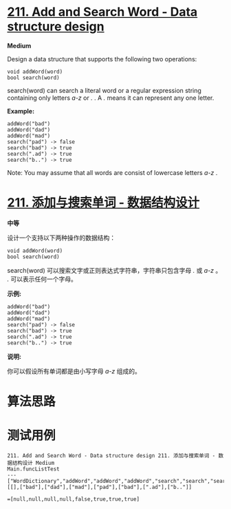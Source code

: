 # [211. Add and Search Word - Data structure design][enTitle]

**Medium**

Design a data structure that supports the following two operations:

```
void addWord(word)
bool search(word)

```

search(word) can search a literal word or a regular expression string containing only letters  *a-z*  or  *.* . A  *.*  means it can represent any one letter.

**Example:** 

```
addWord("bad")
addWord("dad")
addWord("mad")
search("pad") -> false
search("bad") -> true
search(".ad") -> true
search("b..") -> true

```

Note: You may assume that all words are consist of lowercase letters  *a-z* .
# [211. 添加与搜索单词 - 数据结构设计][cnTitle]

**中等**

设计一个支持以下两种操作的数据结构：

```
void addWord(word)
bool search(word)

```

search(word) 可以搜索文字或正则表达式字符串，字符串只包含字母  *.*  或  *a-z*  。  *.*  可以表示任何一个字母。

**示例:** 

```
addWord("bad")
addWord("dad")
addWord("mad")
search("pad") -> false
search("bad") -> true
search(".ad") -> true
search("b..") -> true

```

**说明:** 

你可以假设所有单词都是由小写字母  *a-z*  组成的。


# 算法思路

# 测试用例
```
211. Add and Search Word - Data structure design 211. 添加与搜索单词 - 数据结构设计 Medium
Main.funcListTest
---
["WordDictionary","addWord","addWord","addWord","search","search","search","search"]
[[],["bad"],["dad"],["mad"],["pad"],["bad"],[".ad"],["b.."]]

=[null,null,null,null,false,true,true,true]
```

[enTitle]: https://leetcode.com/problems/add-and-search-word-data-structure-design/
[cnTitle]: https://leetcode-cn.com/problems/add-and-search-word-data-structure-design/
